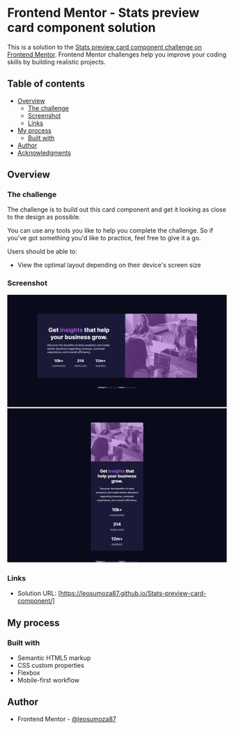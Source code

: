 # Frontend Mentor - Stats preview card component solution

This is a solution to the [Stats preview card component challenge on Frontend Mentor](https://www.frontendmentor.io/challenges/stats-preview-card-component-8JqbgoU62). Frontend Mentor challenges help you improve your coding skills by building realistic projects. 

## Table of contents

- [Overview](#overview)
  - [The challenge](#the-challenge)
  - [Screenshot](#screenshot)
  - [Links](#links)
- [My process](#my-process)
  - [Built with](#built-with) 
- [Author](#author)
- [Acknowledgments](#acknowledgments)

## Overview

### The challenge

The challenge is to build out this card component and get it looking as close to the design as possible.

You can use any tools you like to help you complete the challenge. So if you've got something you'd like to practice, feel free to give it a go.

Users should be able to:

- View the optimal layout depending on their device's screen size

### Screenshot

![](./screenshots/screenshot-desktop-Stats-preview-card-component.png)
![](./screenshots/screenshot-mobile-Stats-preview-card-component.png)

### Links

- Solution URL: [https://leosumoza87.github.io/Stats-preview-card-component/]

## My process

### Built with

- Semantic HTML5 markup
- CSS custom properties
- Flexbox
- Mobile-first workflow

## Author

- Frontend Mentor - [@leosumoza87](https://www.frontendmentor.io/profile/leosumoza87)

